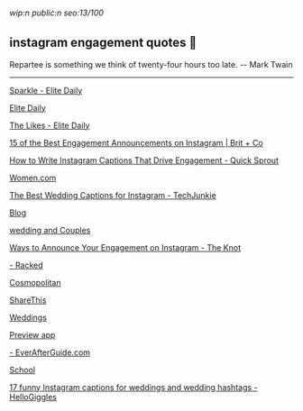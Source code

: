###### wip:n public:n seo:13/100

## instagram engagement quotes :small_red_triangle:

Repartee is something we think of twenty-four hours too late.
		-- Mark Twain


----------


[Sparkle - Elite Daily ](http://www.elitedaily.com/p/30-instagram-captions-for-engagement-ring-pics-thatll-make-your-feed-sparkle-9731711)

[Elite Daily ](http://www.elitedaily.com/life/15-best-engagement-photo-captions-arent-said-yes/1991183)

[The Likes - Elite Daily ](http://www.elitedaily.com/life/instagram-captions-engagement-party-pictures/2041293)

[15 of the Best Engagement Announcements on Instagram | Brit + Co ](http://www.brit.co/instagram-engagement-announcements/)

[How to Write Instagram Captions That Drive Engagement - Quick Sprout ](http://www.quicksprout.com/2018/01/05/how-to-write-instagram-captions-that-drive-engagement/)

[Women.com ](http://www.women.com/ashleylocke/lists/proposal-instagram-captions-062218)

[The Best Wedding Captions for Instagram - TechJunkie ](http://www.techjunkie.com/wedding-captions/)

[Blog ](http://blog.hootsuite.com/instagram-captions-drive-engagement/amp/)

[wedding and Couples ](http://www.pinterest.com/amp/npotirala/engagement-quotes/)

[Ways to Announce Your Engagement on Instagram - The Knot ](http://www.theknot.com/content/amphtml/ways-to-announce-your-engagement-on-instagram)

[- Racked ](http://www.racked.com/platform/amp/2018/3/28/17174314/hey-ladies-bracket-instagram-engagement-captions)

[Cosmopolitan ](http://www.cosmopolitan.com/sex-love/news/amp58614/instagram-engagement-announcements-best/)

[ShareThis ](http://www.sharethis.com/best-practices/2018/03/instagram-quotes-that-get-more-followers/)

[Weddings ](http://www.marthastewartweddings.com/405823/ways-announce-engagement-on-instagram)

[Preview app ](http://thepreviewapp.com/20-ways-to-increase-your-instagram-engagement-organically/)

[- EverAfterGuide.com ](http://www.everafterguide.net/status-for-engagement.html)

[School ](http://tabithacarro.com/instagram-post-ideas/)

[17 funny Instagram captions for weddings and wedding hashtags - HelloGiggles ](http://hellogiggles.com/news/17-funny-instagram-captions-for-weddings/)

